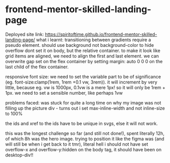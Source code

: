 # frontend-mentor-skilled-landing-page
Deployed site link: https://spiritoftime.github.io/frontend-mentor-skilled-landing-page/
what i learnt:
transitioning between gradients require a pseudo element. should use background not background-color
to hide overflow dont set it on body, but the relative container.
to make it look like grid items are aligned, we need to align the first and last element. we can overwrite gap set on the flex container by setting margin: auto 0 0 0 on the last child of the flex container.

responsive font size: we need to set the variable part to be of significance (eg. font-size:clamp(1rem, 1rem +0.1 vw, 3rem)). it will increment by very little, because eg. vw is 1000px, 0.1vw is a mere 1px! so it will only be 1rem + 1px. we need to set a sensible number, like perhaps 1vw

problems faced: was stuck for quite a long time on why my image was not filling up the picture div - turns out i set max-inline-width and not inline-size to 100%

the ids and xref to the ids have to be unique in svgs, else it will not work.

this was the longest challenge so far (and still not done!), spent literally 12h, of which 8h was the hero image. trying to position it like the figma was (and will still be when i get back to it tmr), literal hell
i should not have set overflow-x and overflow-y:hidden on the body tag, it should have been on desktop-div!!
